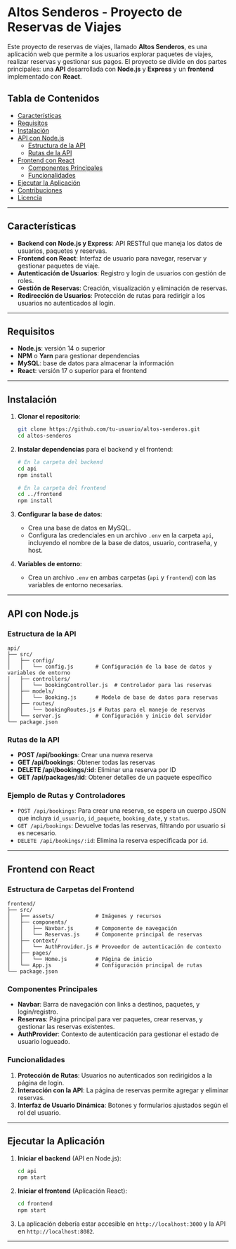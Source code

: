 # Altos Senderos - Proyecto de Reservas de Viajes

Este proyecto de reservas de viajes, llamado **Altos Senderos**, es una aplicación web que permite a los usuarios explorar paquetes de viajes, realizar reservas y gestionar sus pagos. El proyecto se divide en dos partes principales: una **API** desarrollada con **Node.js** y **Express** y un **frontend** implementado con **React**.

## Tabla de Contenidos

- [Características](#características)
- [Requisitos](#requisitos)
- [Instalación](#instalación)
- [API con Node.js](#api-con-nodejs)
  - [Estructura de la API](#estructura-de-la-api)
  - [Rutas de la API](#rutas-de-la-api)
- [Frontend con React](#frontend-con-react)
  - [Componentes Principales](#componentes-principales)
  - [Funcionalidades](#funcionalidades)
- [Ejecutar la Aplicación](#ejecutar-la-aplicación)
- [Contribuciones](#contribuciones)
- [Licencia](#licencia)

---

## Características

- **Backend con Node.js y Express**: API RESTful que maneja los datos de usuarios, paquetes y reservas.
- **Frontend con React**: Interfaz de usuario para navegar, reservar y gestionar paquetes de viaje.
- **Autenticación de Usuarios**: Registro y login de usuarios con gestión de roles.
- **Gestión de Reservas**: Creación, visualización y eliminación de reservas.
- **Redirección de Usuarios**: Protección de rutas para redirigir a los usuarios no autenticados al login.

---

## Requisitos

- **Node.js**: versión 14 o superior
- **NPM** o **Yarn** para gestionar dependencias
- **MySQL**: base de datos para almacenar la información
- **React**: versión 17 o superior para el frontend

---

## Instalación

1. **Clonar el repositorio**:
   ```bash
   git clone https://github.com/tu-usuario/altos-senderos.git
   cd altos-senderos
   ```

2. **Instalar dependencias** para el backend y el frontend:
   ```bash
   # En la carpeta del backend
   cd api
   npm install

   # En la carpeta del frontend
   cd ../frontend
   npm install
   ```

3. **Configurar la base de datos**:
   - Crea una base de datos en MySQL.
   - Configura las credenciales en un archivo `.env` en la carpeta `api`, incluyendo el nombre de la base de datos, usuario, contraseña, y host.

4. **Variables de entorno**:
   - Crea un archivo `.env` en ambas carpetas (`api` y `frontend`) con las variables de entorno necesarias.

---

## API con Node.js

### Estructura de la API

```
api/
├── src/
│   ├── config/
│   │   └── config.js       # Configuración de la base de datos y variables de entorno
│   ├── controllers/
│   │   └── bookingController.js  # Controlador para las reservas
│   ├── models/
│   │   └── Booking.js      # Modelo de base de datos para reservas
│   ├── routes/
│   │   └── bookingRoutes.js # Rutas para el manejo de reservas
│   └── server.js           # Configuración y inicio del servidor
└── package.json
```

### Rutas de la API

- **POST /api/bookings**: Crear una nueva reserva
- **GET /api/bookings**: Obtener todas las reservas
- **DELETE /api/bookings/:id**: Eliminar una reserva por ID
- **GET /api/packages/:id**: Obtener detalles de un paquete específico

### Ejemplo de Rutas y Controladores

- `POST /api/bookings`: Para crear una reserva, se espera un cuerpo JSON que incluya `id_usuario`, `id_paquete`, `booking_date`, y `status`.
- `GET /api/bookings`: Devuelve todas las reservas, filtrando por usuario si es necesario.
- `DELETE /api/bookings/:id`: Elimina la reserva especificada por `id`.

---

## Frontend con React

### Estructura de Carpetas del Frontend

```
frontend/
├── src/
│   ├── assets/             # Imágenes y recursos
│   ├── components/
│   │   ├── Navbar.js       # Componente de navegación
│   │   └── Reservas.js     # Componente principal de reservas
│   ├── context/
│   │   └── AuthProvider.js # Proveedor de autenticación de contexto
│   ├── pages/
│   │   └── Home.js         # Página de inicio
│   └── App.js              # Configuración principal de rutas
└── package.json
```

### Componentes Principales

- **Navbar**: Barra de navegación con links a destinos, paquetes, y login/registro.
- **Reservas**: Página principal para ver paquetes, crear reservas, y gestionar las reservas existentes.
- **AuthProvider**: Contexto de autenticación para gestionar el estado de usuario logueado.

### Funcionalidades

1. **Protección de Rutas**: Usuarios no autenticados son redirigidos a la página de login.
2. **Interacción con la API**: La página de reservas permite agregar y eliminar reservas.
3. **Interfaz de Usuario Dinámica**: Botones y formularios ajustados según el rol del usuario.

---

## Ejecutar la Aplicación

1. **Iniciar el backend** (API en Node.js):
   ```bash
   cd api
   npm start
   ```

2. **Iniciar el frontend** (Aplicación React):
   ```bash
   cd frontend
   npm start
   ```

3. La aplicación debería estar accesible en `http://localhost:3000` y la API en `http://localhost:8082`.

---



